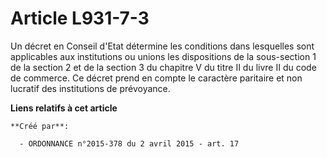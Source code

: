# Article L931-7-3

Un décret en Conseil d'Etat détermine les conditions dans lesquelles sont applicables aux institutions ou unions les
dispositions de la sous-section 1 de la section 2 et de la section 3 du chapitre V du titre II du livre II du code de
commerce. Ce décret prend en compte le caractère paritaire et non lucratif des institutions de prévoyance.

**Liens relatifs à cet article**

	**Créé par**:

	  - ORDONNANCE n°2015-378 du 2 avril 2015 - art. 17

